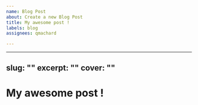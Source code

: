 ```yaml
---
name: Blog Post
about: Create a new Blog Post
title: My awesome post !
labels: blog
assignees: qmachard

---
```


---
slug: "<slug-of-post>"
excerpt: "<description-of-post>"
cover: "<cover-of-post>"
---
# My awesome post !
